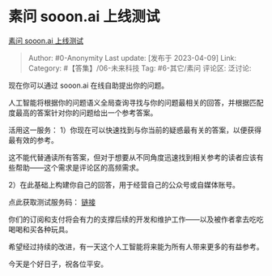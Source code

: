 # 素问 sooon.ai 上线测试
[素问 sooon.ai 上线测试](https://www.zhihu.com/pin/1628470702197186560)

> Author: #0-Anonymity
> Last update: [发布于 2023-04-09]
> Link:
> Category: #【答集】/06-未来科技 
> Tag: #6-其它/素问
> 评论区:
> 泛讨论:

现在你可以通过 sooon.ai 在线自助提出你的问题。

人工智能将根据你的问题语义全局查询寻找与你的问题最相关的回答，并根据匹配度最高的答案针对你的问题给出一个参考答案。

活用这一服务：
1）你现在可以快速找到与你当前的疑惑最有关的答案，以便获得最有效的参考。

这不能代替通读所有答案，但对于想要从不同角度迅速找到相关参考的读者应该有些帮助——这个需求是评论区的高频需求。

2）在此基础上构建你自己的回答，用于经营自己的公众号或自媒体账号。

点此获取测试服务码： [链接](https://afdian.net/item/de9e3c80cdc211edb6a352540025c377)

你们的订阅和支付将会有力的支撑后续的开发和维护工作——以及被作者拿去吃吃喝喝和买各种玩具。

希望经过持续的改进，有一天这个人工智能将来能为所有人带来更多的有益参考。

今天是个好日子，祝各位平安。
